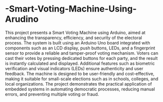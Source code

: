 # -Smart-Voting-Machine-Using-Arudino
This project presents a Smart Voting Machine using Arduino, aimed at enhancing the transparency, efficiency, and security of the electoral process. The system is built using an Arduino Uno board integrated with components such as an LCD display, push buttons, LEDs, and a fingerprint sensor to provide a reliable and tamper-proof voting mechanism. Voters can cast their votes by pressing dedicated buttons for each party, and the result is instantly calculated and displayed. Additional features such as biometric verification and visual indicators (LEDs) ensure authenticity and user feedback. The machine is designed to be user-friendly and cost-effective, making it suitable for small-scale elections such as in schools, colleges, and local organizations. The project demonstrates the practical application of embedded systems in automating democratic processes, reducing manual errors, and preventing multiple voting or fraud.
